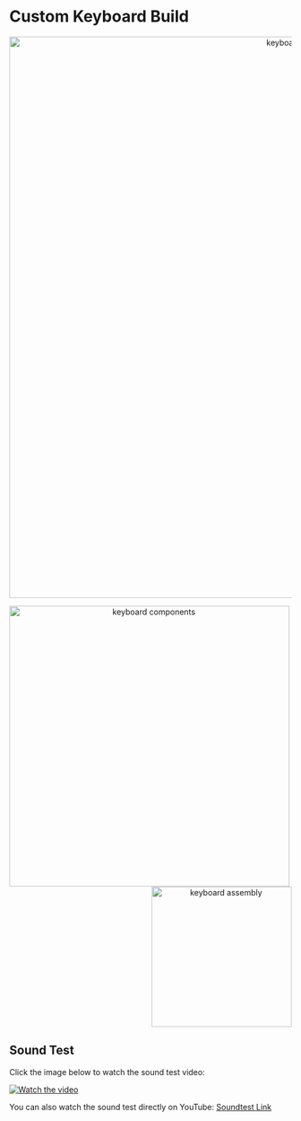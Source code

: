 # Custom Keyboard Build

<p align="center">
  <img width="1000" alt="keyboard build" src="https://github.com/user-attachments/assets/77e7a658-88fe-4579-aeec-d39dfebbb104">
</p>

<p align="center">
  <img align="left" width="500" alt="keyboard components" src="https://github.com/user-attachments/assets/5c0debfe-7025-4a4a-9068-3ed297181fc6">
  <img align="right" width="250" alt="keyboard assembly" src="https://github.com/user-attachments/assets/e85eab01-a4ce-4159-8365-265e47b777c9">
</p>

<br clear="both" />

## Sound Test

Click the image below to watch the sound test video:

[![Watch the video](https://img.youtube.com/vi/2leu0M6s3vk/maxresdefault.jpg)](https://youtu.be/2leu0M6s3vk)

You can also watch the sound test directly on YouTube: [Soundtest Link](https://www.youtube.com/watch?v=2leu0M6s3vk)
